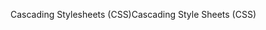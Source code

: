 <span data-ttu-id="fa259-101">Cascading Stylesheets (CSS)</span><span class="sxs-lookup"><span data-stu-id="fa259-101">Cascading Style Sheets (CSS)</span></span>